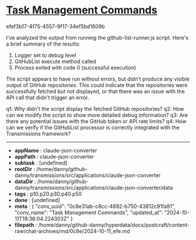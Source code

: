 # [Task Management Commands](https://claude.ai/chat/0c8e31ab-c8cc-4892-b750-43812c91fa91)

efef3b17-4f75-4557-9f17-34ef5bd1609b

 I've analyzed the output from running the github-list-runner.js script. Here's a brief summary of the results:

1. Logger set to debug level
2. GitHubList execute method called
3. Process exited with code 0 (successful execution)

The script appears to have run without errors, but didn't produce any visible output of GitHub repositories. This could indicate that the repositories were successfully fetched but not displayed, or that there was an issue with the API call that didn't trigger an error.

q1: Why didn't the script display the fetched GitHub repositories?
q2: How can we modify the script to show more detailed debug information?
q3: Are there any potential issues with the GitHub token or API rate limits?
q4: How can we verify if the GitHubList processor is correctly integrated with the Transmissions framework?

---

* **appName** : claude-json-converter
* **appPath** : claude-json-converter
* **subtask** : [undefined]
* **rootDir** : /home/danny/github-danny/transmissions/src/applications/claude-json-converter
* **dataDir** : /home/danny/github-danny/transmissions/src/applications/claude-json-converter/data
* **tags** : p10.p20.p30.p40.p50
* **done** : [undefined]
* **meta** : {
  "conv_uuid": "0c8e31ab-c8cc-4892-b750-43812c91fa91",
  "conv_name": "Task Management Commands",
  "updated_at": "2024-10-11T19:36:04.224303Z"
}
* **filepath** : /home/danny/github-danny/hyperdata/docs/postcraft/content-raw/chat-archives/md/0c8e/2024-10-11_efe.md